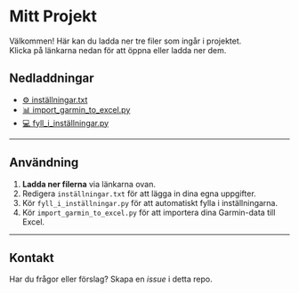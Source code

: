 # Mitt Projekt

Välkommen! Här kan du ladda ner tre filer som ingår i projektet.  
Klicka på länkarna nedan för att öppna eller ladda ner dem.

## Nedladdningar

- [⚙️ inställningar.txt](./inställningar.txt)
- [📊 import_garmin_to_excel.py](./import_garmin_to_excel.py)
- [💻 fyll_i_inställningar.py](./fyll_i_inställningar.py)

---

## Användning

1. **Ladda ner filerna** via länkarna ovan.  
2. Redigera `inställningar.txt` för att lägga in dina egna uppgifter.  
3. Kör `fyll_i_inställningar.py` för att automatiskt fylla i inställningarna.  
4. Kör `import_garmin_to_excel.py` för att importera dina Garmin-data till Excel.  

---

## Kontakt

Har du frågor eller förslag? Skapa en *issue* i detta repo.
